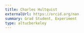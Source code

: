 ```yaml
---
title: Charles Hultquist
externalUrl: https://orcid.org/nan
summary: Grad Student, Experiment
type: altucberkeley
---
```

